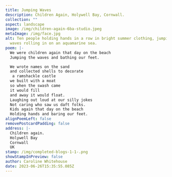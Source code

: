 ```yaml
---
title: Jumping Waves
description: Children Again, Holywell Bay, Cornwall.
collection: ""
aspect: landscape
image: /img/children-again-6ba-studio.jpeg
metaImage: /img/face.jpg
alt: Ten people holding hands in a row in bright summer clothing, jumping the
  waves rolling in on an aquamarine sea.
poem: |-
  We were children again that day on the beach
  Jumping the waves and bathing our feet.

  We wrote names on the sand 
  and collected shells to decorate
   a ramshackle castle 
  we built with a moat
  so when the swash came
  it would fill 
  and away it would float.
  Laughing out loud at our silly jokes
  Not caring who saw us daft folks.
  Kids again that day on the beach
  Holding hands and baring our feet.
alignPoemLeft: false
removePostcardPadding: false
address: |-
  Children again.
  Holywell Bay
  Cornwall
  UK
stamp: /img/completed-blogs-1-1-.png
showStampInPreview: false
author: Caroline Whitehouse
date: 2023-06-26T15:35:55.085Z
---
```

